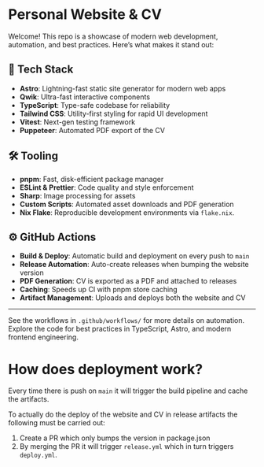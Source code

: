 # Personal Website & CV

Welcome! This repo is a showcase of modern web development, automation, and best practices. Here’s what makes it stand out:

## 🚀 Tech Stack
- **Astro**: Lightning-fast static site generator for modern web apps
- **Qwik**: Ultra-fast interactive components
- **TypeScript**: Type-safe codebase for reliability
- **Tailwind CSS**: Utility-first styling for rapid UI development
- **Vitest**: Next-gen testing framework
- **Puppeteer**: Automated PDF export of the CV

## 🛠️ Tooling
- **pnpm**: Fast, disk-efficient package manager
- **ESLint & Prettier**: Code quality and style enforcement
- **Sharp**: Image processing for assets
- **Custom Scripts**: Automated asset downloads and PDF generation
- **Nix Flake**: Reproducible development environments via `flake.nix`.

## ⚙️ GitHub Actions
- **Build & Deploy**: Automatic build and deployment on every push to `main`
- **Release Automation**: Auto-create releases when bumping the website version
- **PDF Generation**: CV is exported as a PDF and attached to releases
- **Caching**: Speeds up CI with pnpm store caching
- **Artifact Management**: Uploads and deploys both the website and CV

---
See the workflows in `.github/workflows/` for more details on automation. Explore the code for best practices in TypeScript, Astro, and modern frontend engineering.

# How does deployment work?
Every time there is push on `main` it will trigger the build pipeline and cache
the artifacts.

To actually do the deploy of the website and CV in release artifacts the following must be carried out:

1. Create a PR which only bumps the version in package.json
2. By merging the PR it will trigger `release.yml` which in turn triggers `deploy.yml`.
